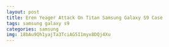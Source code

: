 ```yaml
---
layout: post
title: Eren Yeager Attack On Titan Samsung Galaxy S9 Case
tags: samsung galaxy s9
categories: samsung
img: 18bAu9Qh1yajTa3TciAG5I1myx8DQj4Xu
---
```


